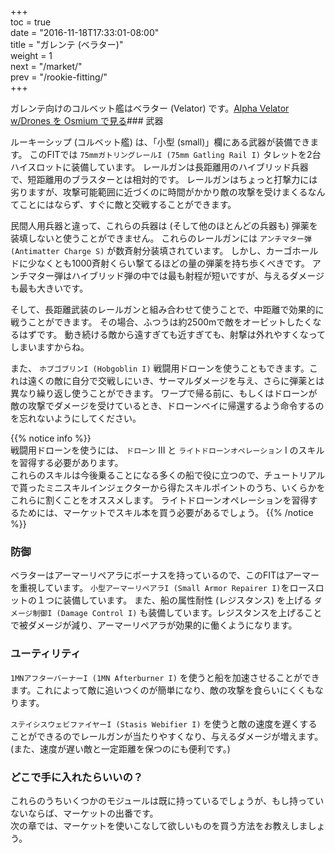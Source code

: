 +++  
toc = true  
date = "2016-11-18T17:33:01-08:00"  
title = "ガレンテ (ベラター)"  
weight = 1  
next = "/market/"  
prev = "/rookie-fitting/"  
+++

ガレンテ向けのコルベット艦はベラター (Velator) です。<object type="image/svg+xml" data="https://o.smium.org/api/convert/119448/svg/119448-alpha-velator-wdrones.svg?privatetoken=4210567194314014720"><a href="https://o.smium.org/loadout/private/119448/4210567194314014720">Alpha Velator w/Drones を Osmium で見る</a></object>### 武器

ルーキーシップ (コルベット艦) は、「小型 (small)」欄にある武器が装備できます。 このFITでは `75mmガトリングレールI (75mm Gatling Rail I)` タレットを2台ハイスロットに装備しています。 レールガンは長距離用のハイブリッド兵器で、短距離用のブラスターとは相対的です。 レールガンはちょっと打撃力には劣りますが、攻撃可能範囲に近づくのに時間がかかり敵の攻撃を受けまくるなんてことにはならず、すぐに敵と交戦することができます。

民間人用兵器と違って、これらの兵器は (そして他のほとんどの兵器も) 弾薬を装填しないと使うことができません。 これらのレールガンには `アンチマター弾 (Antimatter Charge S)` が数斉射分装填されています。 しかし、カーゴホールドに少なくとも1000斉射くらい撃てるほどの量の弾薬を持ち歩くべきです。 アンチマター弾はハイブリッド弾の中では最も射程が短いですが、与えるダメージも最も大きいです。

そして、長距離武装のレールガンと組み合わせて使うことで、中距離で効果的に戦うことができます。 その場合、ふつうは約2500mで敵をオービットしたくなるはずです。 動き続ける敵から遠すぎても近すぎても、射撃は外れやすくなってしまいますからね。

また、 `ホブゴブリンI (Hobgoblin I)` 戦闘用ドローンを使うこともできます。これは遠くの敵に自分で交戦しにいき、サーマルダメージを与え、さらに弾薬とは異なり繰り返し使うことができます。 ワープで帰る前に、もしくはドローンが敵の攻撃でダメージを受けているとき、ドローンベイに帰還するよう命令するのを忘れないようにしてください。

{{% notice info %}}  
戦闘用ドローンを使うには、 `ドローン` III と `ライトドローンオペレーション` I のスキルを習得する必要があります。  
これらのスキルは今後乗ることになる多くの船で役に立つので、チュートリアルで貰ったミニスキルインジェクターから得たスキルポイントのうち、いくらかをこれらに割くことをオススメします。 ライトドローンオペレーションを習得するためには、マーケットでスキル本を買う必要があるでしょう。 
{{% /notice %}}

### 防御

ベラターはアーマーリペアラにボーナスを持っているので、このFITはアーマーを重視しています。 `小型アーマーリペアラI (Small Armor Repairer I)`をロースロットの１つに装備しています。 また、船の属性耐性 (レジスタンス) を上げる `ダメージ制御I (Damage Control I)` も装備しています。レジスタンスを上げることで被ダメージが減り、アーマーリペアラが効果的に働くようになります。

### ユーティリティ

`1MNアフターバーナーI (1MN Afterburner I)` を使うと船を加速させることができます。これによって敵に追いつくのが簡単になり、敵の攻撃を食らいにくくもなります。

`ステイシスウェビファイヤーI (Stasis Webifier I)` を使うと敵の速度を遅くすることができるのでレールガンが当たりやすくなり、与えるダメージが増えます。(また、速度が遅い敵と一定距離を保つのにも便利です。)

### どこで手に入れたらいいの？

これらのうちいくつかのモジュールは既に持っているでしょうが、もし持っていないならば、マーケットの出番です。  
次の章では、マーケットを使いこなして欲しいものを買う方法をお教えしましょう。
